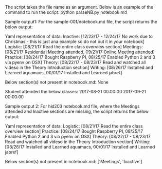The script takes the file name as an argument. Below is an example of the command to run the script:
python parseNB.py notebook.md

Sample output1:
For the sample-001/notebook.md file, the script returns the below output:

Yaml representation of data:
Inactive: [12/23/17 - 12/24/17 No work due to Christmas - this is just ana example
    so do not out it in your notebook]
Logistic: [08/21/17 Read the entire class overview section]
Meetings: [08/21/17 Residential Meeting attended, 09/21/17 Online Meeting attended]
Practice: [08/24/17 Bought Raspberry PI, 08/25/17 Enabled Python 2 and 3 via pyenv
    on OSX]
Theory: [08/22/17 - 08/23/17 Read and watched all videso in the Theory Introduction
    section]
Writing: [08/26/17 Installed and Learned aquamacs, 00/01/17 Installed and Learned
    jabref]

Below section(s) not present in notebook.md:
None

Student attended the below classes:
2017-08-21 00:00:00
2017-09-21 00:00:00

Sample output 2:
For hid203 notebook.md file, where the Meetings attended and Inactive sections are missing, the script returns the below output:

Yaml representation of data:
Logistic: [08/21/17 Read the entire class overview section]
Practice: [08/24/17 Bought Raspberry PI, 08/25/17 Enabled Python 2 and 3 via pyenv
    on OSX]
Theory: [08/22/17 - 08/23/17 Read and watched all videso in the Theory Introduction
    section]
Writing: [08/26/17 Installed and Learned aquamacs, 00/01/17 Installed and Learned
    jabref]

Below section(s) not present in notebook.md:
['Meetings', 'Inactive']

